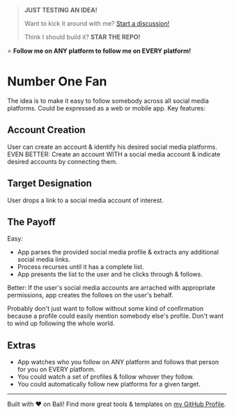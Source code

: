 > **JUST TESTING AN IDEA!**
> 
> Want to kick it around with me? [Start a discussion!](https://github.com/karmaniverous/number-one-fan/discussions)
> 
> Think I should build it? **STAR THE REPO!**

⭐ **Follow me on ANY platform to follow me on EVERY platform!**

# Number One Fan

The idea is to make it easy to follow somebody across all social media platforms. Could be expressed as a web or mobile app. Key features:

## Account Creation

User can create an account & identify his desired social media platforms. EVEN BETTER: Create an account WITH a social media account & indicate desired accounts by connecting them.

## Target Designation

User drops a link to a social media account of interest.

## The Payoff

Easy: 

* App parses the provided social media profile & extracts any additional social media links.
* Process recurses until it has a complete list.
* App presents the list to the user and he clicks through & follows.

Better: If the user's social media accounts are arrached with appropriate permissions, app creates the follows on the user's behalf.

Probably don't just want to follow without some kind of confirmation because a profile could easily mention somebody else's profile. Don't want to wind up following the whole world.

## Extras

* App watches who you follow on ANY platform and follows that person for you on EVERY platform.
* You could watch a set of profiles & follow whover they follow.
* You could automatically follow new platforms for a given target.

---

Built with ❤️ on Bali! Find more great tools & templates on [my GitHub Profile](https://github.com/karmaniverous).
